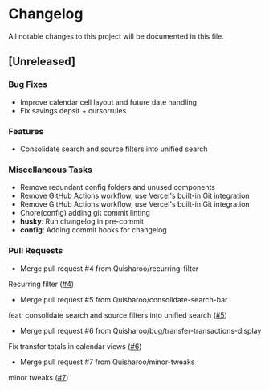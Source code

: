 # Changelog

All notable changes to this project will be documented in this file.

## [Unreleased]

### Bug Fixes

- Improve calendar cell layout and future date handling
- Fix savings depsit + cursorrules

### Features

- Consolidate search and source filters into unified search

### Miscellaneous Tasks

- Remove redundant config folders and unused components
- Remove GitHub Actions workflow, use Vercel's built-in Git integration
- Remove GitHub Actions workflow, use Vercel's built-in Git integration
- Chore(config) adding git commit linting
- **husky**: Run changelog in pre-commit
- **config**: Adding commit hooks for changelog

### Pull Requests

- Merge pull request #4 from Quisharoo/recurring-filter

Recurring filter ([#4](https://github.com/Quisharoo/revolut-calendar/pull/4))
- Merge pull request #5 from Quisharoo/consolidate-search-bar

feat: consolidate search and source filters into unified search ([#5](https://github.com/Quisharoo/revolut-calendar/pull/5))
- Merge pull request #6 from Quisharoo/bug/transfer-transactions-display

Fix transfer totals in calendar views ([#6](https://github.com/Quisharoo/revolut-calendar/pull/6))
- Merge pull request #7 from Quisharoo/minor-tweaks

minor tweaks ([#7](https://github.com/Quisharoo/revolut-calendar/pull/7))

<!-- generated by git-cliff -->
